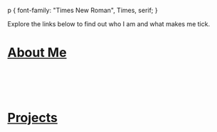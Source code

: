 p {
    font-family: "Times New Roman", Times, serif;
}


<p class="a">Explore the links below to find out who I am and what makes me tick.</p>


<h1>
<a href="about.html" title="About Me">About Me</a>
<h1/>
<h1>
&nbsp;
<h1/>
<h1>
<a href="projects.html" title="Project">Projects</a>
<h1/>
